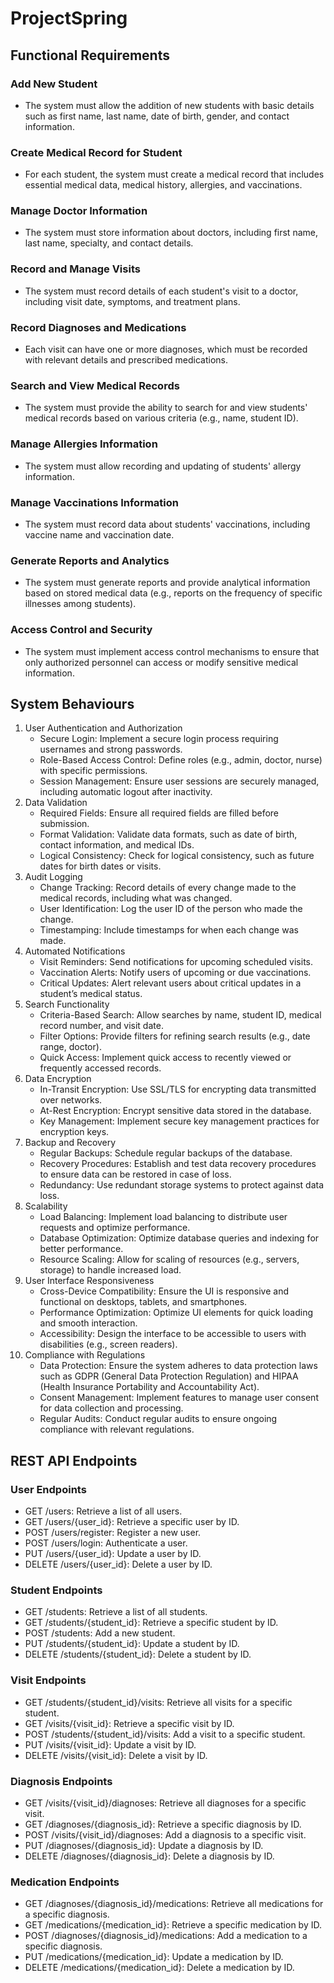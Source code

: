 # ProjectSpring

## Functional Requirements

### Add New Student
- The system must allow the addition of new students with basic details such as first name, last name, date of birth, gender, and contact information.
### Create Medical Record for Student
- For each student, the system must create a medical record that includes essential medical data, medical history, allergies, and vaccinations.
### Manage Doctor Information
- The system must store information about doctors, including first name, last name, specialty, and contact details.
### Record and Manage Visits
- The system must record details of each student's visit to a doctor, including visit date, symptoms, and treatment plans.
### Record Diagnoses and Medications
- Each visit can have one or more diagnoses, which must be recorded with relevant details and prescribed medications.
### Search and View Medical Records
- The system must provide the ability to search for and view students' medical records based on various criteria (e.g., name, student ID).
### Manage Allergies Information
- The system must allow recording and updating of students' allergy information.
### Manage Vaccinations Information
- The system must record data about students' vaccinations, including vaccine name and vaccination date.
### Generate Reports and Analytics
- The system must generate reports and provide analytical information based on stored medical data (e.g., reports on the frequency of specific illnesses among students).
### Access Control and Security
- The system must implement access control mechanisms to ensure that only authorized personnel can access or modify sensitive medical information.

## System Behaviours

1. User Authentication and Authorization
   - Secure Login: Implement a secure login process requiring usernames and strong passwords.
   - Role-Based Access Control: Define roles (e.g., admin, doctor, nurse) with specific permissions.
   - Session Management: Ensure user sessions are securely managed, including automatic logout after inactivity.
2. Data Validation
   - Required Fields: Ensure all required fields are filled before submission.
   - Format Validation: Validate data formats, such as date of birth, contact information, and medical IDs.
   - Logical Consistency: Check for logical consistency, such as future dates for birth dates or visits.
3. Audit Logging
   - Change Tracking: Record details of every change made to the medical records, including what was changed.
   - User Identification: Log the user ID of the person who made the change.
   - Timestamping: Include timestamps for when each change was made.
4. Automated Notifications
   - Visit Reminders: Send notifications for upcoming scheduled visits.
   - Vaccination Alerts: Notify users of upcoming or due vaccinations.
   - Critical Updates: Alert relevant users about critical updates in a student’s medical status.
5. Search Functionality
   - Criteria-Based Search: Allow searches by name, student ID, medical record number, and visit date.
   - Filter Options: Provide filters for refining search results (e.g., date range, doctor).
   - Quick Access: Implement quick access to recently viewed or frequently accessed records.
6. Data Encryption
   - In-Transit Encryption: Use SSL/TLS for encrypting data transmitted over networks.
   - At-Rest Encryption: Encrypt sensitive data stored in the database.
   - Key Management: Implement secure key management practices for encryption keys.
7. Backup and Recovery
   - Regular Backups: Schedule regular backups of the database.
   - Recovery Procedures: Establish and test data recovery procedures to ensure data can be restored in case of loss.
   - Redundancy: Use redundant storage systems to protect against data loss.
8. Scalability
   - Load Balancing: Implement load balancing to distribute user requests and optimize performance.
   - Database Optimization: Optimize database queries and indexing for better performance.
   - Resource Scaling: Allow for scaling of resources (e.g., servers, storage) to handle increased load.
9. User Interface Responsiveness
   - Cross-Device Compatibility: Ensure the UI is responsive and functional on desktops, tablets, and smartphones.
   - Performance Optimization: Optimize UI elements for quick loading and smooth interaction.
   - Accessibility: Design the interface to be accessible to users with disabilities (e.g., screen readers).
10. Compliance with Regulations
    - Data Protection: Ensure the system adheres to data protection laws such as GDPR (General Data Protection Regulation) and HIPAA (Health Insurance Portability 
      and Accountability Act).
    - Consent Management: Implement features to manage user consent for data collection and processing.
    - Regular Audits: Conduct regular audits to ensure ongoing compliance with relevant regulations.

## REST API Endpoints

### User Endpoints
- GET /users: Retrieve a list of all users.
- GET /users/{user_id}: Retrieve a specific user by ID.
- POST /users/register: Register a new user.
- POST /users/login: Authenticate a user.
- PUT /users/{user_id}: Update a user by ID.
- DELETE /users/{user_id}: Delete a user by ID.
### Student Endpoints
- GET /students: Retrieve a list of all students.
- GET /students/{student_id}: Retrieve a specific student by ID.
- POST /students: Add a new student.
- PUT /students/{student_id}: Update a student by ID.
- DELETE /students/{student_id}: Delete a student by ID.
### Visit Endpoints
- GET /students/{student_id}/visits: Retrieve all visits for a specific student.
- GET /visits/{visit_id}: Retrieve a specific visit by ID.
- POST /students/{student_id}/visits: Add a visit to a specific student.
- PUT /visits/{visit_id}: Update a visit by ID.
- DELETE /visits/{visit_id}: Delete a visit by ID.
### Diagnosis Endpoints
- GET /visits/{visit_id}/diagnoses: Retrieve all diagnoses for a specific visit.
- GET /diagnoses/{diagnosis_id}: Retrieve a specific diagnosis by ID.
- POST /visits/{visit_id}/diagnoses: Add a diagnosis to a specific visit.
- PUT /diagnoses/{diagnosis_id}: Update a diagnosis by ID.
- DELETE /diagnoses/{diagnosis_id}: Delete a diagnosis by ID.
### Medication Endpoints
- GET /diagnoses/{diagnosis_id}/medications: Retrieve all medications for a specific diagnosis.
- GET /medications/{medication_id}: Retrieve a specific medication by ID.
- POST /diagnoses/{diagnosis_id}/medications: Add a medication to a specific diagnosis.
- PUT /medications/{medication_id}: Update a medication by ID.
- DELETE /medications/{medication_id}: Delete a medication by ID.
